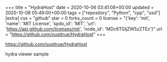 +++
title = "HydraHost"
date = 2020-10-06 03:41:08+00:00
updated = 2020-10-08 05:49:00+00:00
tags = ["repository", "Python", "cpp", "usd"]
[extra]
css = "github"
star = 0
forks_count = 0
license = "{'key': 'mit', 'name': 'MIT License', 'spdx_id': 'MIT', 'url': 'https://api.github.com/licenses/mit', 'node_id': 'MDc6TGljZW5zZTEz'}"
url = "https://github.com/ousttrue/HydraHost"
+++

<https://github.com/ousttrue/HydraHost>

hydra viewer sample
